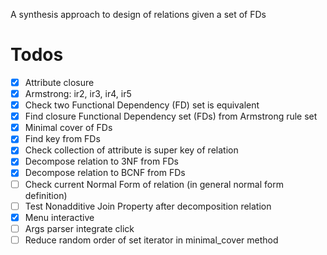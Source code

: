 A synthesis approach to design of relations given a set of FDs


# Todos
- [x] Attribute closure 
- [x] Armstrong: ir2, ir3, ir4, ir5
- [x] Check two Functional Dependency (FD) set is equivalent
- [x] Find closure Functional Dependency set (FDs) from Armstrong rule set
- [x] Minimal cover of FDs
- [x] Find key from FDs
- [x] Check collection of attribute is super key of relation 
- [x] Decompose relation to 3NF from FDs
- [x] Decompose relation to BCNF from FDs
- [ ] Check current Normal Form of relation (in general normal form definition)
- [ ] Test Nonadditive Join Property after decomposition relation
- [x] Menu interactive
- [ ] Args parser integrate click
- [ ] Reduce random order of set iterator in minimal_cover method
